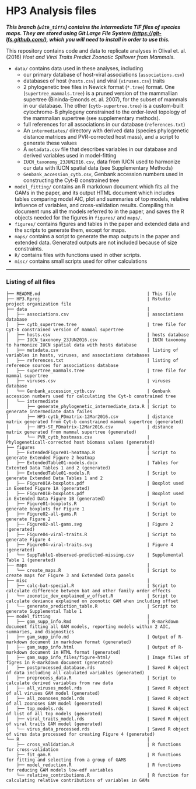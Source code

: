 # HP3 Analysis files

***This branch (`with_tiffs`) contains the intermediate TIF files of species
maps. They are stored using Git Large File System (https://git-lfs.github.com/),
which you will need to install in order to use this.***

This repository contains code and data to replicate analyses in Olival et. al.
(2016) *Host and Viral Traits Predict Zoonotic Spillover from Mammals.*

-  `data/` contains data used in these analyses, including
    -   our primary database of host-viral associations (`associations.csv`)
    -   databases of host (`hosts.csv`) and viral (`viruses.csv`) traits
    -   2 phylogenetic tree files in Newick format (`*.tree`) format. One (`supertree_mammals.tree`) is a
        pruned version of the mammallian supertree (Bininda-Emonds et. al. 2007), for the
        subset of mammals in our database.  The other (`cytb-supertree.tree`) is a custom-built
        cytochrome-B phylogeny constrained to the order-level topology of the mammalian supertree
        (see supplementary methods).
    -   full references for all associations in our database (`references.txt`)
    -   An `intermediates/` directory with derived data (species phylogenetic
        distance matrices and PVR-corrected host mass), and a script to generate
        these values
    -   A `metadata.csv` file that describes variables in our database and derived
        variables used in model-fitting
    -   `IUCN_taxonomy_23JUN2016.csv`, data from IUCN used to harmonize our data with IUCN spatial data (see Supplementary Methods)
    -   `Genbank_accession_cytb.csv`, Genbank accession numbers used in constructing the Cyt-B constrained tree
-  `model_fitting/` contains an R markdown document which fits all the GAMs in
    the paper, and its output HTML document which includes tables comparing model
    AIC, plot and summaries of top models, relative influence of variables, and
    cross-validation results. Compiling this document runs all the
    models referred to in the paper, and saves the R objects needed for the 
    figures in `figures/` and `maps/`.
-  `figures/` contains figures and tables in the paper and extended data and
    the scripts to generate them, except for maps.
-  `maps/` contains a script to generate the map outputs in the paper and extended
    data. Generated outputs are not included because of size constraints.
-   `R/` contains files with functions used in other scripts.    
-   `misc/` contains small scripts used for other calculations

---

### Listing of all files

```
├── README.md                                         | This file
├── HP3.Rproj                                         | Rstudio project organization file
├── data                                              | 
│   ├── associations.csv                              | associations database
│   ├── cytb_supertree.tree                           | tree file for Cyt-b constrained version of mammal supertree
│   ├── hosts.csv                                     | hosts database
│   ├── IUCN_taxonomy_23JUN2016.csv                   | IUCN taxonomy to harmonize IUCN spatial data with hosts database
│   ├── metadata.csv                                  | listing of variables in hosts, viruses, and associations databases
│   ├── references.txt                                | listing of reference sources for associations database
│   ├── supertree_mammals.tree                        | tree file for mammal supertree
│   ├── viruses.csv                                   | viruses database
│   └── Genbank_accession_cytb.csv                    | Genbank accession numbers used for calculating the Cyt-b constrained tree
│   └── intermediate                                  | 
│       ├── generate_phylogenetic_intermediate_data.R | Script to generate intermediate data failes
│       ├── HP3-cytb_PDmatrix-12Mar2016.csv           | distance matrix generated from Cyt-b constrained mammal supertree (generated)
│       ├── HP3-ST_PDmatrix-12Mar2016.csv             | distance matrix generated from mammal supertree (generated)
│       └── PVR_cytb_hostmass.csv                     | Phylogeneticall-corrected host biomass values (generated)
├── figures                                           | 
│   ├── ExtendedFigure01-heatmap.R                    | Script to generate Extended Figure 2 heatmap
│   ├── ExtendedTable01-models.docx                   | Tables for Extented Data Tables 1 and 2 (generated)
│   ├── ExtendedTable01-models.R                      | Script to generate Extended Data Tables 1 and 2
│   ├── Figure01A-boxplots.pdf                        | Boxplot used in Exented Figure 1A (generated)
│   ├── Figure01B-boxplots.pdf                        | Boxplot used in Extended Data Figure 1B (generated)
│   ├── Figure01-boxplots.R                           | Script to generate boxplots for Figure 1
│   ├── Figure02-all-gams.R                           | Script to generate Figure 2
│   ├── Figure02-all-gams.svg                         | Figure 2 (generated)
│   ├── Figure04-viral-traits.R                       | Script to generate Figure 4
│   ├── Figure04-viral-traits.svg                     | Figure 4 (generated)
|   └── SuppTable1-observed-predicted-missing.csv     | Supplemental Table 1 (generated)
├── maps                                              | 
│   └── create_maps.R                                 | Script to create maps for Figure 3 and Extended Data panels
├── misc                                              | 
│   ├── calc-bat-special.R                            | Script to calculate difference between bat and other family order effects
│   └── zoonotic_dev_explained_w_offset.R             | Script to calculate deviance explained on zoonotic GAM when including offset
│   └── generate_prediction_table.R                   | Script to generate Supplemental Table 1
├── model_fitting                                     | 
│   ├── gam_supp_info.Rmd                             | R-markdown document fitting all GAM models, reporting models within 2 AIC, summaries, and diagnostics
│   ├── gam_supp_info.md                              | Output of R-markdown document in markdown format (generated)
│   ├── gam_supp_info.html                            | Output of R-markdown document in HTML format (generated)
│   ├── gam_supp_info_files/figure-html/              | Image files of figres in R-markdown document (generated)
│   ├── postprocessed_database.rds                    | Saved R object of data including all calulated variables (generated)
│   ├── preprocess_data.R                             | Script to calculate derived variables from raw data
│   ├── all_viruses_model.rds                         | Saved R object of all viruses GAM model (generated)
│   ├── all_zoonoses_model.rds                        | Saved R object of all zoonoses GAM model (generated)
│   ├── top_models.rds                                | Saved R object of list of all top models (generated)
│   ├── viral_traits_model.rds                        | Saved R object of viral traits GAM model (generated)
│   └── virus_data_processed.rds                      | Saved R object of virus data processed for creating Figure 4 (generated)
└── R                                                 | 
    ├── cross_validation.R                            | R functions for cross-validation
    ├── fit_gam.R                                     | R functions for fitting and selecting from a group of GAMS
    ├── model_reduction.R                             | R functions for reducing GAM models low-edf variables
    └── relative_contributions.R                      | R function for calculating relative contributions of variables in GAMs
```
